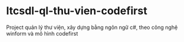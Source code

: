 # ltcsdl-ql-thu-vien-codefirst
Project quản lý thư viện, xây dựng bằng ngôn ngữ c#, theo công nghệ winform và mô hình codefirst

